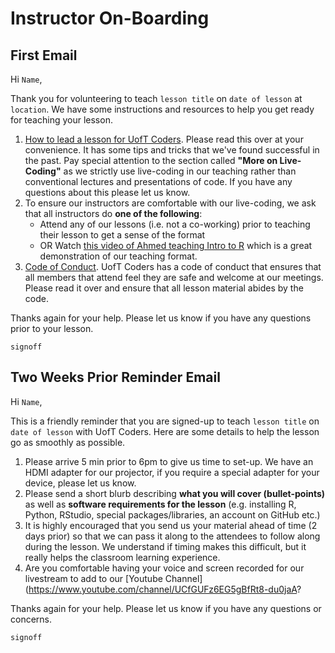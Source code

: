 # Instructor On-Boarding

## First Email

Hi `Name`,

Thank you for volunteering to teach `lesson title` on `date of lesson` at `location`. We have some instructions 
and resources to help you get ready for teaching your lesson.  

1. [How to lead a lesson for UofT Coders](https://uoftcoders.github.io/studyGroup/CONTRIBUTING/#leading-a-lesson). Please
read this over at your convenience. It has some tips and tricks that we've found successful in the past. Pay 
special attention to the section called **"More on Live-Coding"** as we strictly use live-coding in our
teaching rather than conventional lectures and presentations of code. If you have any questions about this please 
let us know. 
2. To ensure our instructors are comfortable with our live-coding, we ask that all instructors do **one of the following**:
    - Attend any of our lessons (i.e. not a co-working) prior to teaching their lesson to get a sense of the format
    - OR Watch [this video of Ahmed teaching Intro to R](https://www.youtube.com/watch?v=b74V54VFL98) which is a great demonstration of our teaching format.
3. [Code of Conduct](https://github.com/UofTCoders/studyGroup/blob/gh-pages/codeOfConduct.md). UofT Coders has a code of 
conduct that ensures that all members that attend feel they are safe and welcome at our meetings. Please read it over 
and ensure that all lesson material abides by the code. 

Thanks again for your help. Please let us know if you have any questions prior to your lesson.

`signoff`

## Two Weeks Prior Reminder Email
Hi `Name`,

This is a friendly reminder that you are signed-up to teach `lesson title` on `date of lesson` with UofT Coders. Here
are some details to help the lesson go as smoothly as possible.

1. Please arrive 5 min prior to 6pm to give us time to set-up. We have an HDMI adapter for our projector, 
if you require a special adapter for your device, please let us know.
2. Please send a short blurb describing **what you will cover (bullet-points)** as well as 
**software requirements for the lesson** (e.g. installing R, Python, RStudio, special packages/libraries,
an account on GitHub etc.)
3. It is highly encouraged that you send us your material ahead of time (2 days prior) so that we can pass it along
to the attendees to follow along during the lesson. We understand if timing makes this difficult, but it really helps
the classroom learning experience.
4. Are you comfortable having your voice and screen recorded for our livestream to add to our 
[Youtube Channel](https://www.youtube.com/channel/UCfGUFz6EG5gBfRt8-du0jaA?

Thanks again for your help. Please let us know if you have any questions or concerns.

`signoff`
